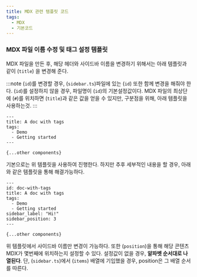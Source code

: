 ```yaml
---
title: MDX 관련 템플릿 코드
tags:
  - MDX
  - 기본코드
---
```


### MDX 파일 이름 수정 및 태그 설정 템플릿

MDX 파일을 만든 후, 해당 헤더와 사이드바 이름을 변경하기 위해서는 아래 템플릿과 같이 (`title`) 을 변경해 준다.

:::note
(`id`)를 변경할 경우, (`sidebar.ts`)파일에 있는 (`id`) 또한 함께 변경을 해줘야 한다. (`id`)를 설정하지 않을 경우, 파일명이 (`id`)의 기본설정값이다. MDX 파일의 최상단에 (`#`)를 위치하면 (`title`)과 같은 값을 얻을 수 있지만, 구분점을 위해, 아래 템플릿을 사용하는것.
:::

```mdx title="template.md"
---
title: A doc with tags
tags:
  - Demo
  - Getting started
---

{...other components}
```

기본으로는 위 템플릿을 사용하여 진행한다. 하지만 추후 세부적인 내용을 할 경우, 아래와 같은 템플릿을 통해 해결가능하다.

```mdx title="docs/new.md" {7-8}
---
id: doc-with-tags
title: A doc with tags
tags:
  - Demo
  - Getting started
sidebar_label: "Hi!"
sidebar_position: 3
---

{...other components}
```

위 템플릿에서 사이드바 이름만 변경이 가능하다. 또한 (`position`)을 통해 해당 콘텐츠 MDX가 몇번째에 위치하는지 설정할 수 있다. 설정값이 없을 경우, **알파벳 순서대로 나열된다**. 단, (`sidebar.ts`)에서 (`items`) 배열에 기입했을 경우, position은 그 배열 순서를 따른다.
